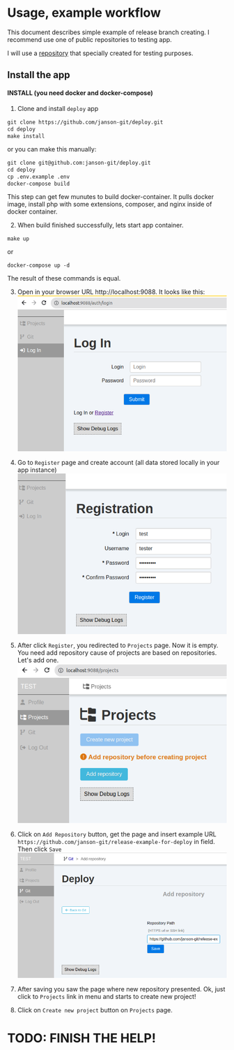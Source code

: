 # Usage, example workflow

This document describes simple example of release branch creating. 
I recommend use one of public repositories to testing app.

I will use a [repository](https://github.com/janson-git/release-example-for-deploy.git) that specially created for testing purposes.

## Install the app

#### INSTALL (you need docker and docker-compose)

1. Clone and install `deploy` app
```shell
git clone https://github.com/janson-git/deploy.git
cd deploy
make install
```

or you can make this manually:
```shell
git clone git@github.com:janson-git/deploy.git
cd deploy
cp .env.example .env
docker-compose build
```

This step can get few munutes to build docker-container. It pulls docker image, 
install php with some extensions, composer, and nginx inside of docker container.

2. When build finished successfully, lets start app container.
```shell
make up
```
or
```shell
docker-compose up -d
```
The result of these commands is equal.

3. Open in your browser URL http://localhost:9088. It looks like this:
![Login page](./img/login_page.png)

4. Go to `Register` page and create account (all data stored locally in your app instance)
![Registration page](./img/register_page.png)

5. After click `Register`, you redirected to `Projects` page. Now it is empty. 
You need add repository cause of projects are based on repositories. Let's add one.
![Initial projects page](./img/initial_projects_page.png)

6. Click on `Add Repository` button, get the page and insert example URL `https://github.com/janson-git/release-example-for-deploy` in field. Then click `Save`
![Add your first repository to app](./img/add_repository_page.png)

7. After saving you saw the page where new repository presented. Ok, just click to `Projects` link in menu and starts to create new project!
8. Click on `Create new project` button on `Projects` page.

# TODO: FINISH THE HELP!
